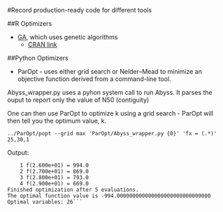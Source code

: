 #Record production-ready code for different tools  
 
##R Optimizers  
- [GA](R_optimizers/GA), which uses genetic algorithms  
	- [CRAN link](https://cran.r-project.org/web/packages/GA/index.html)  

##Python Optimizers  
- ParOpt - uses either grid search or Nelder–Mead to minimize an objective function derived from a command-line tool.


Abyss_wrapper.py uses a pyhon system call to run Abyss. It parses the ouput to report only the value of N50 (contiguity)

One can then use ParOpt to optimize k using a grid search - ParOpt will then tell you the optimum value, k.

```../ParOpt/popt --grid max 'ParOpt/Abyss_wrapper.py {0}' 'fx = (.*)' 25,30,1```

Output:


``` 0 f(2.500e+01) = 604.0
    1 f(2.600e+01) = 994.0
    2 f(2.700e+01) = 869.0
    3 f(2.800e+01) = 793.0
    4 f(2.900e+01) = 669.0
Finished optimization after 5 evaluations.
The optimal function value is -994.000000000000000000000000000000
Optimal variables: 26```
